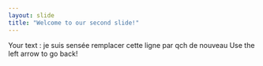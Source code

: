 ```yaml
---
layout: slide
title: "Welcome to our second slide!"
---
```

Your text : je suis sensée remplacer  cette ligne par qch de nouveau
Use the left arrow to go back!
